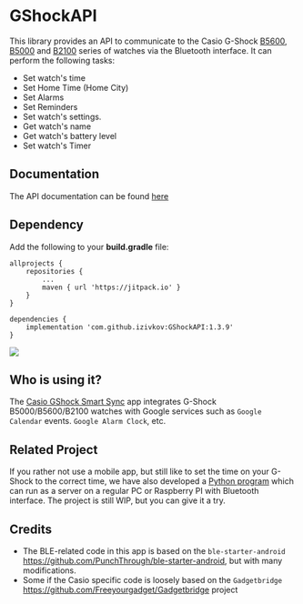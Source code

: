 # GShockAPI
This library provides an API to communicate to the Casio G-Shock [B5600](https://amzn.to/439cb29), [B5000](https://amzn.to/3zShYMt) 
and [B2100](https://amzn.to/3MUDCGY) series of watches via the Bluetooth interface. It can perform the following tasks:

- Set watch's time
- Set Home Time (Home City)
- Set Alarms
- Set Reminders
- Set watch's settings.
- Get watch's name
- Get watch's battery level
- Set watch's Timer

## Documentation

The API documentation can be found [here](https://izivkov.github.io/GShockAPI/api/org.avmedia.gshockapi/index.html)

## Dependency

Add the following to your **build.gradle** file:
```
allprojects {
    repositories {
        ...
        maven { url 'https://jitpack.io' }
    }
}

dependencies {
    implementation 'com.github.izivkov:GShockAPI:1.3.9'
}
```

[![](https://jitpack.io/v/izivkov/GShockAPI.svg)](https://jitpack.io/#izivkov/GShockAPI)

## Who is using it?

The [Casio GShock Smart Sync](https://github.com/izivkov/CasioGShockSmartSync) app integrates G-Shock B5000/B5600/B2100 watches with Google services such as `Google Calendar` events. `Google Alarm Clock`, etc.

## Related Project
If you rather not use a mobile app, but still like to set the time on your G-Shock to the correct time, 
we have also developed a [Python program](https://github.com/izivkov/GShockTimeServer) which can run as a server on a regular PC or Raspberry PI with Bluetooth interface.
The project is still WIP, but you can give it a try.

## Credits
- The BLE-related code in this app is based on the `ble-starter-android` https://github.com/PunchThrough/ble-starter-android, but with many modifications.
- Some if the Casio specific code is loosely based on the `Gadgetbridge` https://github.com/Freeyourgadget/Gadgetbridge project
